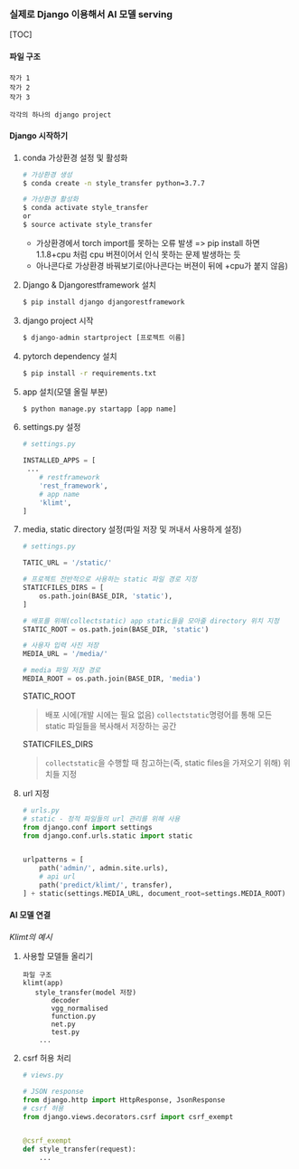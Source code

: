 ### 실제로 Django 이용해서 AI 모델 serving

[TOC]

#### 파일 구조

```
작가 1
작가 2
작가 3

각각의 하나의 django project
```



#### Django 시작하기

1. conda 가상환경 설정 및 활성화

   ```bash
   # 가상환경 생성
   $ conda create -n style_transfer python=3.7.7
   
   # 가상환경 활성화
   $ conda activate style_transfer
   or
   $ source activate style_transfer
   ```

   - 가상환경에서 torch import를 못하는 오류 발생 => pip install 하면 1.1.8+cpu 처럼 cpu 버젼이어서 인식 못하는 문제 발생하는 듯
   - 아나콘다로 가상환경 바꿔보기로(아나콘다는 버젼이 뒤에 +cpu가 붙지 않음)

2. Django & Djangorestframework 설치

   ```bash
   $ pip install django djangorestframework
   ```

3. django project 시작

   ```bash
   $ django-admin startproject [프로젝트 이름]
   ```

4. pytorch dependency 설치

   ```bash
   $ pip install -r requirements.txt
   ```

5. app 설치(모델 올릴 부분)

   ```bash
   $ python manage.py startapp [app name]
   ```

6. settings.py 설정

   ```python
   # settings.py
   
   INSTALLED_APPS = [
   	...
       # restframework
       'rest_framework',
       # app name
       'klimt',
   ]
   ```

7. media, static directory 설정(파일 저장 및 꺼내서 사용하게 설정)

   ```python
   # settings.py
   
   TATIC_URL = '/static/'
   
   # 프로젝트 전반적으로 사용하는 static 파일 경로 지정
   STATICFILES_DIRS = [
       os.path.join(BASE_DIR, 'static'),
   ]
   
   # 배포를 위해(collectstatic) app static들을 모아줄 directory 위치 지정
   STATIC_ROOT = os.path.join(BASE_DIR, 'static')
   
   # 사용자 입력 사진 저장
   MEDIA_URL = '/media/'
   
   # media 파일 저장 경로
   MEDIA_ROOT = os.path.join(BASE_DIR, 'media')
   ```

   STATIC_ROOT

   > 배포 시에(개발 시에는 필요 없음) `collectstatic`명령어를 통해 모든 static 파일들을 복사해서 저장하는 공간

   STATICFILES_DIRS

   > `collectstatic`을 수행할 때 참고하는(즉, static files을 가져오기 위해) 위치들 지정

8. url 지정

   ```python
   # urls.py
   # static - 정적 파일들의 url 관리를 위해 사용
   from django.conf import settings
   from django.conf.urls.static import static
   
   
   urlpatterns = [
       path('admin/', admin.site.urls),
       # api url
       path('predict/klimt/', transfer),
   ] + static(settings.MEDIA_URL, document_root=settings.MEDIA_ROOT)
   ```



#### AI 모델 연결

*Klimt의 예시*

 1.  사용할 모델들 올리기

     ```
     파일 구조
     klimt(app)
     	style_transfer(model 저장)
     		decoder
     		vgg_normalised
     		function.py
     		net.py
     		test.py
         ...
     ```

     

 2.  csrf 허용 처리

     ```python
     # views.py
     
     # JSON response
     from django.http import HttpResponse, JsonResponse
     # csrf 허용
     from django.views.decorators.csrf import csrf_exempt
     
     
     @csrf_exempt
     def style_transfer(request):
         ...
     ```

     





